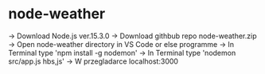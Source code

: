 # node-weather
-> Download Node.js ver.15.3.0 
-> Download githbub repo node-weather.zip 
-> Open node-weather directory in VS Code or else programme
-> In Terminal type 'npm install -g nodemon'
-> In Terminal type 'nodemon src/app.js hbs,js'
-> W przegladarce localhost:3000
